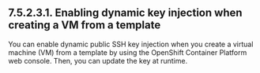 ## 7.5.2.3.1. Enabling dynamic key injection when creating a VM from a template

You can enable dynamic public SSH key injection when you create a virtual machine (VM) from a template by using the OpenShift Container Platform web console. Then, you can update the key at runtime.

<!-- image -->

